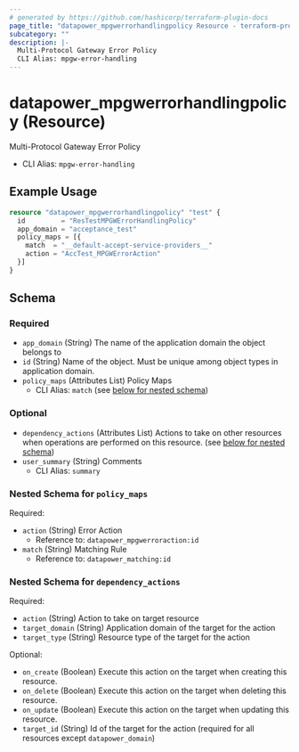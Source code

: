 ```yaml
---
# generated by https://github.com/hashicorp/terraform-plugin-docs
page_title: "datapower_mpgwerrorhandlingpolicy Resource - terraform-provider-datapower"
subcategory: ""
description: |-
  Multi-Protocol Gateway Error Policy
  CLI Alias: mpgw-error-handling
---
```


# datapower_mpgwerrorhandlingpolicy (Resource)

Multi-Protocol Gateway Error Policy
  - CLI Alias: `mpgw-error-handling`

## Example Usage

```terraform
resource "datapower_mpgwerrorhandlingpolicy" "test" {
  id         = "ResTestMPGWErrorHandlingPolicy"
  app_domain = "acceptance_test"
  policy_maps = [{
    match  = "__default-accept-service-providers__"
    action = "AccTest_MPGWErrorAction"
  }]
}
```

<!-- schema generated by tfplugindocs -->
## Schema

### Required

- `app_domain` (String) The name of the application domain the object belongs to
- `id` (String) Name of the object. Must be unique among object types in application domain.
- `policy_maps` (Attributes List) Policy Maps
  - CLI Alias: `match` (see [below for nested schema](#nestedatt--policy_maps))

### Optional

- `dependency_actions` (Attributes List) Actions to take on other resources when operations are performed on this resource. (see [below for nested schema](#nestedatt--dependency_actions))
- `user_summary` (String) Comments
  - CLI Alias: `summary`

<a id="nestedatt--policy_maps"></a>
### Nested Schema for `policy_maps`

Required:

- `action` (String) Error Action
  - Reference to: `datapower_mpgwerroraction:id`
- `match` (String) Matching Rule
  - Reference to: `datapower_matching:id`


<a id="nestedatt--dependency_actions"></a>
### Nested Schema for `dependency_actions`

Required:

- `action` (String) Action to take on target resource
- `target_domain` (String) Application domain of the target for the action
- `target_type` (String) Resource type of the target for the action

Optional:

- `on_create` (Boolean) Execute this action on the target when creating this resource.
- `on_delete` (Boolean) Execute this action on the target when deleting this resource.
- `on_update` (Boolean) Execute this action on the target when updating this resource.
- `target_id` (String) Id of the target for the action (required for all resources except `datapower_domain`)
